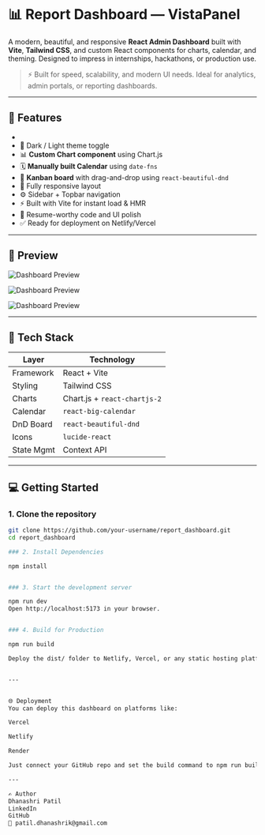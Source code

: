 # 📊 Report Dashboard — VistaPanel

A modern, beautiful, and responsive **React Admin Dashboard** built with **Vite**, **Tailwind CSS**, and custom React components for charts, calendar, and theming. Designed to impress in internships, hackathons, or production use.

> ⚡ Built for speed, scalability, and modern UI needs. Ideal for analytics, admin portals, or reporting dashboards.

---

## 🚀 Features

- 
- 🌙 Dark / Light theme toggle
- 📊 **Custom Chart component** using Chart.js
- 🗓️ **Manually built Calendar** using `date-fns`
- 📌 **Kanban board** with drag-and-drop using `react-beautiful-dnd`
- 🧩 Fully responsive layout
- ⚙️ Sidebar + Topbar navigation
- ⚡ Built with Vite for instant load & HMR
- 🎯 Resume-worthy code and UI polish
- ✅ Ready for deployment on Netlify/Vercel  

---

## 📸 Preview


![Dashboard Preview](./public/images/dashboard-preview1.png)

![Dashboard Preview](./public/images/dashboard-preview2.png)

![Dashboard Preview](./public/images/dashboard-preview3.png)

---

## 🧱 Tech Stack

| Layer       | Technology                  |
|-------------|------------------------------|
| Framework   | React + Vite                 |
| Styling     | Tailwind CSS                 |
| Charts      | Chart.js + `react-chartjs-2` |
| Calendar    | `react-big-calendar`         |
| DnD Board   | `react-beautiful-dnd`        |
| Icons       | `lucide-react`               |
| State Mgmt  | Context API                  |

---

## 💻 Getting Started

### 1. Clone the repository

```bash
git clone https://github.com/your-username/report_dashboard.git
cd report_dashboard

### 2. Install Dependencies

npm install


### 3. Start the development server

npm run dev
Open http://localhost:5173 in your browser.


### 4. Build for Production

npm run build

Deploy the dist/ folder to Netlify, Vercel, or any static hosting platform.


---


🌐 Deployment
You can deploy this dashboard on platforms like:

Vercel

Netlify

Render

Just connect your GitHub repo and set the build command to npm run build and output folder to dist.

---

✍️ Author
Dhanashri Patil
LinkedIn
GitHub
📧 patil.dhanashrik@gmail.com

